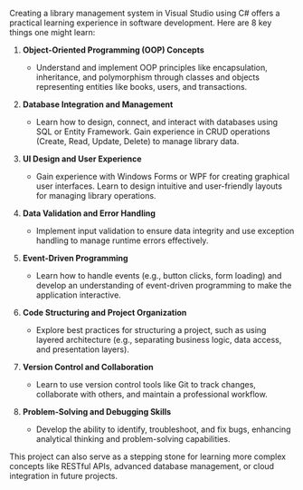 Creating a library management system in Visual Studio using C# offers a practical learning experience in software development. Here are 8 key things one might learn:

1. **Object-Oriented Programming (OOP) Concepts**  
   - Understand and implement OOP principles like encapsulation, inheritance, and polymorphism through classes and objects representing entities like books, users, and transactions.

2. **Database Integration and Management**  
   - Learn how to design, connect, and interact with databases using SQL or Entity Framework. Gain experience in CRUD operations (Create, Read, Update, Delete) to manage library data.

3. **UI Design and User Experience**  
   - Gain experience with Windows Forms or WPF for creating graphical user interfaces. Learn to design intuitive and user-friendly layouts for managing library operations.

4. **Data Validation and Error Handling**  
   - Implement input validation to ensure data integrity and use exception handling to manage runtime errors effectively.

5. **Event-Driven Programming**  
   - Learn how to handle events (e.g., button clicks, form loading) and develop an understanding of event-driven programming to make the application interactive.

6. **Code Structuring and Project Organization**  
   - Explore best practices for structuring a project, such as using layered architecture (e.g., separating business logic, data access, and presentation layers).

7. **Version Control and Collaboration**  
   - Learn to use version control tools like Git to track changes, collaborate with others, and maintain a professional workflow.

8. **Problem-Solving and Debugging Skills**  
   - Develop the ability to identify, troubleshoot, and fix bugs, enhancing analytical thinking and problem-solving capabilities.

This project can also serve as a stepping stone for learning more complex concepts like RESTful APIs, advanced database management, or cloud integration in future projects.
